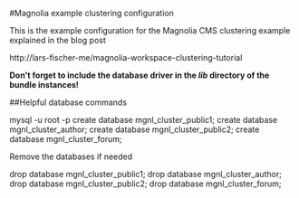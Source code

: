 #Magnolia example clustering configuration

This is the example configuration for the Magnolia CMS clustering example explained in the blog post

http://lars-fischer-me/magnolia-workspace-clustering-tutorial

**Don't forget to include the database driver in the *lib* directory of the bundle instances!**

##Helpful database commands

mysql -u root -p
create database mgnl_cluster_public1;
create database mgnl_cluster_author;
create database mgnl_cluster_public2;
create database mgnl_cluster_forum;

Remove the databases if needed

drop database mgnl_cluster_public1;
drop database mgnl_cluster_author;
drop database mgnl_cluster_public2;
drop database mgnl_cluster_forum;
